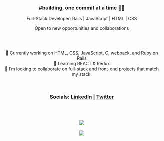 <div align="center">
  <h3 id="-building-one-commit-at-a-time-">#building, one commit at a time 🧑‍💻</h3>
  <p>Full-Stack Developer: Rails | JavaScript | HTML | CSS</p>
  <p>Open to new opportunities and collaborations</p>
  <br>
  <br>
  <p>
    🔭 Currently working on HTML, CSS, JavaScript, C, webpack, and Ruby on Rails<br>
    🌱 Learning REACT &amp; Redux<br>
    👯 I’m looking to collaborate on full-stack and front-end projects that match my stack.<br>
  </p>
  <br>
  <h3>Socials: <a href="https://de.linkedin.com/in/eapenzac">LinkedIn</a> | <a href="https://twitter.com/eapenzac">Twitter</a></h3>
  <br>
  <br>
  <p align="center">
    <img align="center" src="https://github-readme-stats.vercel.app/api?username=eapenzacharias&show_icons=true&theme=dark">
    </br>
    </br>
    <img align="center" src="https://github-readme-stats.vercel.app/api/top-langs/?username=eapenzacharias&layout=compact&theme=dark">
  </p>
</div>
<!--
**eapenzacharias/eapenzacharias** is a ✨ _special_ ✨ repository because its `README.md` (this file) appears on your GitHub profile.

Here are some ideas to get you started:


- 🌱 I’m currently learning ...
- 👯 I’m looking to collaborate on ...
- 🤔 I’m looking for help with ...
- 💬 Ask me about ...
- 📫 How to reach me: ...
- 😄 Pronouns: ...
- ⚡ Fun fact: ...
-->
- 🔭 Currently working on HTML, CSS, JavaScript, C, webpack and Ruby on Rails
- 🌱 Learning REACT & Redux
- 👯 I’m looking to collaborate on full-stack and front-end projects that match my stack.


